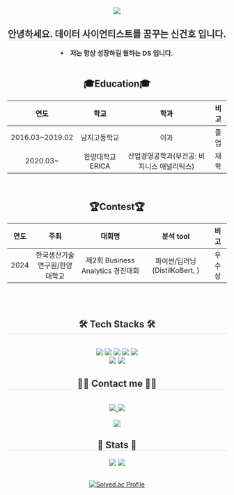 <div align= "center">
    <img src="https://capsule-render.vercel.app/api?type=waving&color=0:00c7fc,100:fff995&height=180&text=Welcome%20to%20my%20GitHub!&animation=&fontColor=000000&fontSize=60" />
    </div>
    <div align= "center"> 
    <h2 style="border-bottom: 1px solid #d8dee4; color: #282d33;"> 안녕하세요. 데이터 사이언티스트를 꿈꾸는 신건호 입니다.  </h2>  
    <div style="font-weight: 700; font-size: 15px; text-align: center; color: #282d33;"> <li> 저는 항상 성장하길 원하는 DS 입니다. </div> 
    </div>

<br>

<div align= "center">
    
##  🎓Education🎓
| 연도 | 학교 | 학과 | 비고 |
| :------: | :------: | :------: | :------: |
| 2016.03~2019.02 | 남지고등학교 | 이과 | 졸업 |
| 2020.03~ |  한양대학교 ERICA  | 산업경영공학과(부전공: 비지니스 애널리틱스)  | 재학 |


<br>

## 🏆Contest🏆
| 연도 | 주최 | 대회명 | 분석 tool | 비고 |
| :------: | :------: | :------: | :------: | :------: |
| 2024 | 한국생산기술연구원/한양대학교 | 제2회 Business Analytics 경진대회 | 파이썬/딥러닝(DistilKoBert, ) | 우수상 |

<br>

</div>

<br>

 <div align= "center">
    <h2 style="border-bottom: 1px solid #d8dee4; color: #282d33;"> 🛠️ Tech Stacks 🛠️ </h2> <br> 
    <div style="margin: 0 auto; text-align: center;" align= "center"> <img src="https://img.shields.io/badge/Figma-F24E1E?style=for-the-badge&logo=Figma&logoColor=white">
          <img src="https://img.shields.io/badge/Notion-000000?style=for-the-badge&logo=Notion&logoColor=white">
          <img src="https://img.shields.io/badge/Python-3776AB?style=for-the-badge&logo=Python&logoColor=white">
          <img src="https://img.shields.io/badge/Tensorflow-FF6F00?style=for-the-badge&logo=Tensorflow&logoColor=white">
          <img src="https://img.shields.io/badge/PyTorch-EE4C2C?style=for-the-badge&logo=PyTorch&logoColor=white">
          <br/><img src="https://img.shields.io/badge/MySQL-4479A1?style=for-the-badge&logo=MySQL&logoColor=white">
          <img src="https://img.shields.io/badge/Keras-D00000?style=for-the-badge&logo=Keras&logoColor=white">
          </div>
    </div>
    <div align= "center">
    <h2 style="border-bottom: 1px solid #d8dee4; color: #282d33;"> 🧑‍💻 Contact me 🧑‍💻 </h2> <br> 
    <div align= "center"> <a href=http://notion.so/%5B%EC%9B%8C%ED%81%AC%EC%8A%A4%ED%8E%98%EC%9D%B4%EC%8A%A4%EC%9D%B4%EB%A6%84%5D> <img src="https://img.shields.io/badge/Notion-000000?style=for-the-badge&logo=Notion&logoColor=white&link=http://notion.so/%5B%EC%9B%8C%ED%81%AC%EC%8A%A4%ED%8E%98%EC%9D%B4%EC%8A%A4%EC%9D%B4%EB%A6%84%5D"> </a>
         <a href=mailto:kunho0288@gmail.com> <img src="https://img.shields.io/badge/Gmail-EA4335?style=for-the-badge&logo=Gmail&logoColor=white&link=mailto:kunho0288@gmail.com"> </a>
          </div>  <br> 
    <div align= "center"> <a href="https://hits.seeyoufarm.com"> <img src="https://hits.seeyoufarm.com/api/count/incr/badge.svg?url=https%3A%2F%2Fgithub.com%2FSh1nho%2F&count_bg=%23000000&title_bg=%23000000&icon=github.svg&icon_color=%23FFFFFF&title=GitHub&edge_flat=false"/></a>
       </div> 
    </div>
    <div align= "center"> 
    <h2 style="border-bottom: 1px solid #d8dee4; color: #282d33;"> 🏅 Stats 🏅 </h2> <div align= "center"> <img src="https://github-readme-stats.vercel.app/api?username=Sh1nho&bg_color=60,53d5fd,fffbb9&title_color=000000&text_color=000000"
         /> <img src="https://github-readme-stats.vercel.app/api/top-langs/?username=Sh1nho&layout=compact&bg_color=60,53d5fd,fffbb9&title_color=000000&text_color=000000"
           /> </div> 
    </div>  
    
<br>

<div align= "center">
    
[![Solved.ac Profile](http://mazassumnida.wtf/api/v2/generate_badge?boj=sinho0288)](https://solved.ac/sinho0288/)

 </div>
